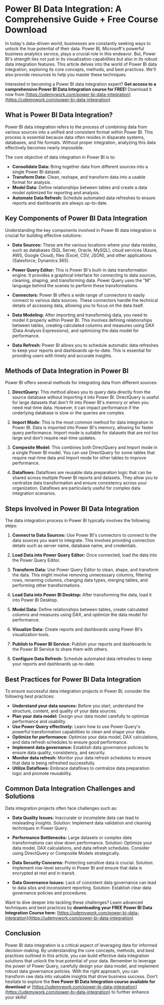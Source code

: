 # Power BI Data Integration: A Comprehensive Guide + Free Course Download

In today's data-driven world, businesses are constantly seeking ways to unlock the true potential of their data. Power BI, Microsoft's powerful business analytics service, plays a crucial role in this endeavor. But, Power BI's strength lies not just in its visualization capabilities but also in its robust data integration features. This article delves into the world of Power BI data integration, exploring its core concepts, methods, and best practices. We'll also provide resources to help you master these techniques.

Interested in becoming a Power BI data integration expert? **Get access to a comprehensive Power BI Data Integration course for FREE!** Download it now from [https://udemywork.com/power-bi-data-integration](https://udemywork.com/power-bi-data-integration)

## What is Power BI Data Integration?

Power BI data integration refers to the process of combining data from various sources into a unified and consistent format within Power BI. This process is essential because data often resides in disparate systems, databases, and file formats. Without proper integration, analyzing this data effectively becomes nearly impossible.

The core objective of data integration in Power BI is to:

*   **Consolidate Data:** Bring together data from different sources into a single Power BI dataset.
*   **Transform Data:** Clean, reshape, and transform data into a usable format for analysis.
*   **Model Data:** Define relationships between tables and create a data model optimized for reporting and analysis.
*   **Automate Data Refresh:** Schedule automated data refreshes to ensure reports and dashboards are always up-to-date.

## Key Components of Power BI Data Integration

Understanding the key components involved in Power BI data integration is crucial for building effective solutions:

*   **Data Sources:** These are the various locations where your data resides, such as databases (SQL Server, Oracle, MySQL), cloud services (Azure, AWS, Google Cloud), files (Excel, CSV, JSON), and other applications (Salesforce, Dynamics 365).

*   **Power Query Editor:** This is Power BI's built-in data transformation engine. It provides a graphical interface for connecting to data sources, cleaning, shaping, and transforming data. Power Query uses the "M" language behind the scenes to perform these transformations.

*   **Connectors:** Power BI offers a wide range of connectors to easily connect to various data sources. These connectors handle the technical details of accessing data, allowing you to focus on the data itself.

*   **Data Modeling:** After importing and transforming data, you need to model it properly within Power BI. This involves defining relationships between tables, creating calculated columns and measures using DAX (Data Analysis Expressions), and optimizing the data model for performance.

*   **Data Refresh:** Power BI allows you to schedule automatic data refreshes to keep your reports and dashboards up-to-date. This is essential for providing users with timely and accurate insights.

## Methods of Data Integration in Power BI

Power BI offers several methods for integrating data from different sources:

1.  **DirectQuery:** This method allows you to query data directly from the source database without importing it into Power BI. DirectQuery is useful for large datasets that don't fit into Power BI's memory or when you need real-time data.  However, it can impact performance if the underlying database is slow or the queries are complex.

2.  **Import Mode:**  This is the most common method for data integration in Power BI. Data is imported into Power BI's memory, allowing for faster query performance.  Import mode is suitable for datasets that are not too large and don't require real-time updates.

3.  **Composite Model:**  This combines both DirectQuery and Import mode in a single Power BI model. You can use DirectQuery for some tables that require real-time data and Import mode for other tables to improve performance.

4.  **Dataflows:** Dataflows are reusable data preparation logic that can be shared across multiple Power BI reports and datasets. They allow you to centralize data transformation and ensure consistency across your organization.  Dataflows are particularly useful for complex data integration scenarios.

## Steps Involved in Power BI Data Integration

The data integration process in Power BI typically involves the following steps:

1.  **Connect to Data Sources:** Use Power BI's connectors to connect to the data sources you want to integrate. This involves providing connection details such as server name, database name, and credentials.

2.  **Load Data into Power Query Editor:** Once connected, load the data into the Power Query Editor.

3.  **Transform Data:** Use Power Query Editor to clean, shape, and transform the data. This might involve removing unnecessary columns, filtering rows, renaming columns, changing data types, merging tables, and performing other transformations.

4.  **Load Data into Power BI Desktop:**  After transforming the data, load it into Power BI Desktop.

5.  **Model Data:**  Define relationships between tables, create calculated columns and measures using DAX, and optimize the data model for performance.

6.  **Visualize Data:**  Create reports and dashboards using Power BI's visualization tools.

7.  **Publish to Power BI Service:**  Publish your reports and dashboards to the Power BI Service to share them with others.

8.  **Configure Data Refresh:**  Schedule automated data refreshes to keep your reports and dashboards up-to-date.

## Best Practices for Power BI Data Integration

To ensure successful data integration projects in Power BI, consider the following best practices:

*   **Understand your data sources:** Before you start, understand the structure, content, and quality of your data sources.
*   **Plan your data model:** Design your data model carefully to optimize performance and usability.
*   **Use Power Query effectively:** Learn how to use Power Query's powerful transformation capabilities to clean and shape your data.
*   **Optimize for performance:** Optimize your data model, DAX calculations, and data refresh schedules to ensure good performance.
*   **Implement data governance:** Establish data governance policies to ensure data quality, consistency, and security.
*   **Monitor data refresh:** Monitor your data refresh schedules to ensure that data is being refreshed successfully.
*   **Utilize Dataflows:**  Embrace dataflows to centralize data preparation logic and promote reusability.

## Common Data Integration Challenges and Solutions

Data integration projects often face challenges such as:

*   **Data Quality Issues:**  Inaccurate or incomplete data can lead to misleading insights.  Solution: Implement data validation and cleaning techniques in Power Query.

*   **Performance Bottlenecks:** Large datasets or complex data transformations can slow down performance. Solution: Optimize your data model, DAX calculations, and data refresh schedules.  Consider using DirectQuery or Composite Models strategically.

*   **Data Security Concerns:**  Protecting sensitive data is crucial. Solution: Implement row-level security in Power BI and ensure that data is encrypted at rest and in transit.

*   **Data Governance Issues:**  Lack of consistent data governance can lead to data silos and inconsistent reporting. Solution: Establish clear data governance policies and procedures.

Want to dive deeper into tackling these challenges?  Learn advanced techniques and best practices by **downloading your FREE Power BI Data Integration Course here:** [https://udemywork.com/power-bi-data-integration](https://udemywork.com/power-bi-data-integration)

## Conclusion

Power BI data integration is a critical aspect of leveraging data for informed decision-making. By understanding the core concepts, methods, and best practices outlined in this article, you can build effective data integration solutions that unlock the true potential of your data.  Remember to leverage the power of Power Query, carefully design your data model, and implement robust data governance policies. With the right approach, you can transform raw data into valuable insights that drive business success. Don't hesitate to explore the **free Power BI Data Integration course available for download** at [https://udemywork.com/power-bi-data-integration](https://udemywork.com/power-bi-data-integration) to further enhance your skills!
